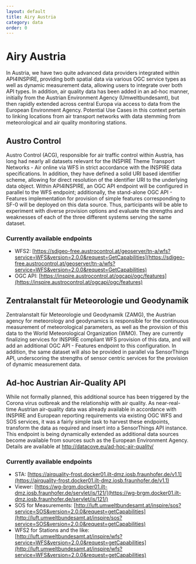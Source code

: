 ```yaml
---
layout: default
title: Airy Austria
category: data
order: 0
---
```


# Airy Austria

In Austria, we have two quite advanced data providers integrated within API4INSPIRE, providing both spatial data via various OGC service types as well as dynamic measurement data, allowing users to integrate over both API types. In addition, air quality data has been added in an ad-hoc manner, initially from the Austrian Environment Agency (Umweltbundesamt), but then rapidly extended across central Europa via access to data from the European Environment Agency. Potential Use Cases in this context pertain to linking locations from air transport networks with data stemming from meteorological and air quality monitoring stations.


## Austro Control

Austro Control (ACG), responsible for air traffic control within Austria, has long had nearly all datasets relevant for the INSPIRE Theme Transport Networks - Air online via WFS in strict accordance with the INSPIRE data specifications.
In addition, they have defined a solid URI based identifier scheme, allowing for direct resolution of the identifier URI to the underlying data object.
Within API4INSPIRE, an OGC API endpoint will be configured in parallel to the WFS endpoint;
additionally, the stand-alone OGC API - Features implementation for provision of simple features corresponding to SF-0 will be deployed on this data source.
Thus, participants will be able to experiment with diverse provision options and evaluate the strengths and weaknesses of each of the three different systems serving the same dataset.

### Currently available endpoints

* WFS2: [https://sdigeo-free.austrocontrol.at/geoserver/tn-a/wfs?service=WFS&version=2.0.0&request=GetCapabilities](https://sdigeo-free.austrocontrol.at/geoserver/tn-a/wfs?service=WFS&version=2.0.0&request=GetCapabilities)
* OGC API: [https://inspire.austrocontrol.at/ogcapi/ogc/features](https://inspire.austrocontrol.at/ogcapi/ogc/features) 


## Zentralanstalt für Meteorologie und Geodynamik

Zentralanstalt für Meteorologie und Geodynamik (ZAMG), the Austrian agency for meteorology and geodynamics is responsible for the continuous measurement of meteorological parameters, as well as the provision of this data to the World Meteorological Organization (WMO).
They are currently finalizing services for INSPIRE compliant WFS provision of this data, and will add an additional OGC API - Features endpoint to this configuration.
In addition, the same dataset will also be provided in parallel via SensorThings API, underscoring the strengths of sensor centric services for the provision of dynamic measurement data.

## Ad-hoc Austrian Air-Quality API

While not formally planned, this additional source has been triggered by the Corona virus outbreak and the relationship with air quality.
As near-real-time Austrian air-quality data was already available in accordance with INSPIRE and European reporting requirements via existing OGC WFS and SOS services,
 it was a fairly simple task to harvest these endpoints, transform the data as required and insert into a SensorThings API instance.
This endpoint is being dynamically extended as additional data sources become available from sources such as the European Environment Agency.
Details are available at http://datacove.eu/ad-hoc-air-quality/ 

### Currently available endpoints
* STA: [https://airquality-frost.docker01.ilt-dmz.iosb.fraunhofer.de/v1.1](https://airquality-frost.docker01.ilt-dmz.iosb.fraunhofer.de/v1.1) 
* Viewer: [https://wg-brgm.docker01.ilt-dmz.iosb.fraunhofer.de/servlet/is/121/](https://wg-brgm.docker01.ilt-dmz.iosb.fraunhofer.de/servlet/is/121/)
* SOS for Measurements: [http://luft.umweltbundesamt.at/inspire/sos?service=SOS&version=2.0.0&request=getCapabilities](http://luft.umweltbundesamt.at/inspire/sos?service=SOS&version=2.0.0&request=getCapabilities) 
* WFS2 for Stations and the like: [http://luft.umweltbundesamt.at/inspire/wfs?service=WFS&version=2.0.0&request=getCapabilities](http://luft.umweltbundesamt.at/inspire/wfs?service=WFS&version=2.0.0&request=getCapabilities) 

